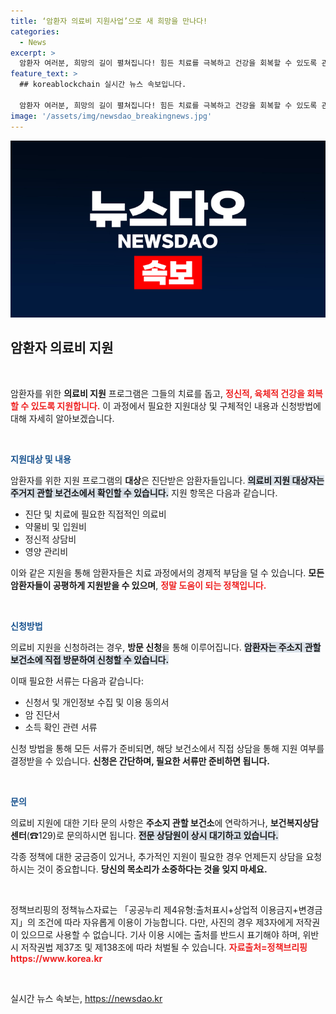 ```yaml
---
title: ‘암환자 의료비 지원사업’으로 새 희망을 만나다!
categories:
  - News
excerpt: >
  암환자 여러분, 희망의 길이 펼쳐집니다! 힘든 치료를 극복하고 건강을 회복할 수 있도록 관할 보건소에서 의료비 지원을 받으세요. 지금 신청하세요!
feature_text: >
  ## koreablockchain 실시간 뉴스 속보입니다.

  암환자 여러분, 희망의 길이 펼쳐집니다! 힘든 치료를 극복하고 건강을 회복할 수 있도록 관할 보건소에서 의료비 지원을 받으세요. 지금 신청하세요!
image: '/assets/img/newsdao_breakingnews.jpg'
---
```


<p><img src="/assets/img/newsdao_breakingnews.jpg" alt="koreablockchain 속보" /></p>

<h2 data-ke-size="size26">암환자 의료비 지원</h2>

<p data-ke-size="size16">&nbsp;</p>

<p>암환자를 위한 <b>의료비 지원</b> 프로그램은 그들의 치료를 돕고, <b><span style="color: #ee2323;">정신적, 육체적 건강을 회복할 수 있도록 지원합니다.</span></b> 이 과정에서 필요한 지원대상 및 구체적인 내용과 신청방법에 대해 자세히 알아보겠습니다.</p>

<p data-ke-size="size16">&nbsp;</p>

<p><b><span style="color: #1a5490;">지원대상 및 내용</span></b></p>

<p>암환자를 위한 지원 프로그램의 <b>대상</b>은 진단받은 암환자들입니다. <b><span style="background-color: #21538527;">의료비 지원 대상자는 주거지 관할 보건소에서 확인할 수 있습니다.</span></b> 지원 항목은 다음과 같습니다.</p>

<ul>
    <li>진단 및 치료에 필요한 직접적인 의료비</li>
    <li>약물비 및 입원비</li>
    <li>정신적 상담비</li>
    <li>영양 관리비</li>
</ul>

<p>이와 같은 지원을 통해 암환자들은 치료 과정에서의 경제적 부담을 덜 수 있습니다. <strong>모든 암환자들이 공평하게 지원받을 수 있으며</strong>, <b><span style="color: #ee2323;">정말 도움이 되는 정책입니다.</span></b></p>

<p data-ke-size="size16">&nbsp;</p>

<p><b><span style="color: #1a5490;">신청방법</span></b></p>

<p>의료비 지원을 신청하려는 경우, <b>방문 신청</b>을 통해 이루어집니다. <b><span style="background-color: #21538527;">암환자는 주소지 관할 보건소에 직접 방문하여 신청할 수 있습니다.</span></b></p>

<p>이때 필요한 서류는 다음과 같습니다:</p>

<ul>
    <li>신청서 및 개인정보 수집 및 이용 동의서</li>
    <li>암 진단서</li>
    <li>소득 확인 관련 서류</li>
</ul>

<p>신청 방법을 통해 모든 서류가 준비되면, 해당 보건소에서 직접 상담을 통해 지원 여부를 결정받을 수 있습니다. <strong>신청은 간단하며, 필요한 서류만 준비하면 됩니다.</strong></p>

<p data-ke-size="size16">&nbsp;</p>

<p><b><span style="color: #1a5490;">문의</span></b></p>

<p>의료비 지원에 대한 기타 문의 사항은 <b>주소지 관할 보건소</b>에 연락하거나, <b>보건복지상담센터</b>(☎129)로 문의하시면 됩니다. <b><span style="background-color: #21538527;">전문 상담원이 상시 대기하고 있습니다.</span></b> </p>

<p>각종 정책에 대한 궁금증이 있거나, 추가적인 지원이 필요한 경우 언제든지 상담을 요청하시는 것이 중요합니다. <strong>당신의 목소리가 소중하다는 것을 잊지 마세요.</strong></p>

<p data-ke-size="size16">&nbsp;</p>

<p data-ke-size="size16">정책브리핑의 정책뉴스자료는 「공공누리 제4유형:출처표시+상업적 이용금지+변경금지」의 조건에 따라 자유롭게 이용이 가능합니다. 다만, 사진의 경우 제3자에게 저작권이 있으므로 사용할 수 없습니다. 기사 이용 시에는 출처를 반드시 표기해야 하며, 위반 시 저작권법 제37조 및 제138조에 따라 처벌될 수 있습니다. <b><span style="color: #ee2323;">자료출처=정책브리핑 https://www.korea.kr</span></b></p>

<p data-ke-size="size16">&nbsp;</p>
실시간 뉴스 속보는, <a href="https://newsdao.kr" rel="dofollow">https://newsdao.kr</a>


